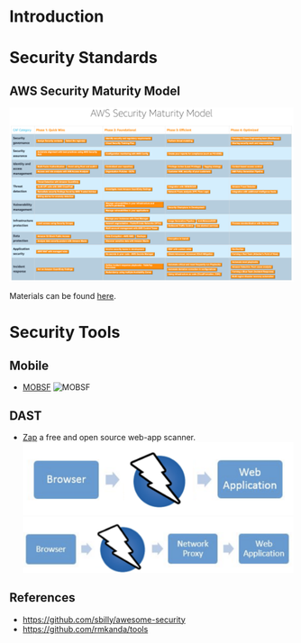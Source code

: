 # Introduction

# Security Standards

## AWS Security Maturity Model

![AWS Security Maturity Model](../resources/img/aws_security_maturity_model.png)

Materials can be found [here](https://maturitymodel.security.aws.dev/en/model/).

# Security Tools

## Mobile

- [MOBSF](https://mobsf.github.io/Mobile-Security-Framework-MobSF/)
  ![MOBSF](../resources/img/mobsf.gif)

## DAST

- [Zap](https://www.zaproxy.org/zap-in-ten/) a free and open source web-app scanner.
  ![](../resources/img/zap_intro_1.png)
  ![](../resources/img/zap_intro_2.png)

## References

- https://github.com/sbilly/awesome-security
- https://github.com/rmkanda/tools
